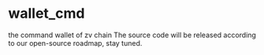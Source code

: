 # wallet_cmd
the command wallet of zv chain
The source code will be released according to our open-source roadmap, stay tuned.
